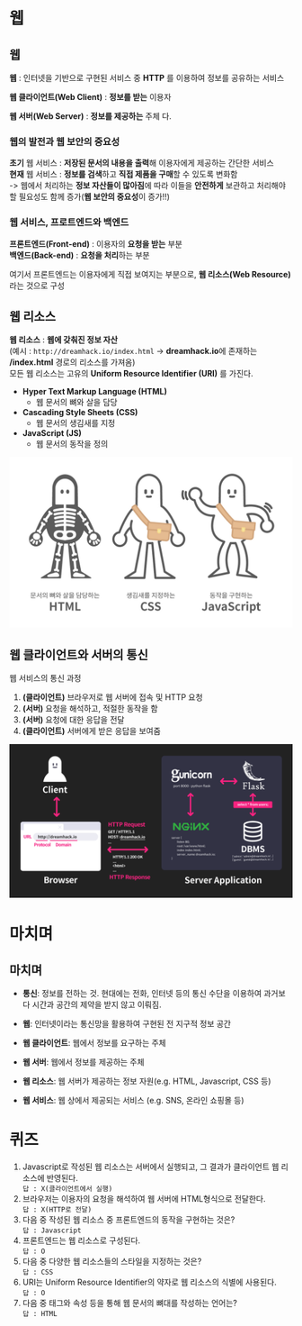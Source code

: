 # 웹  
## 웹  
**웹** : 인터넷을 기반으로 구현된 서비스 중 **HTTP** 를 이용하여 정보를 공유하는 서비스  

**웹 클라이언트(Web Client)** : **정보를 받는** 이용자  

**웹 서버(Web Server)** : **정보를 제공하는** 주체 다.  

### 웹의 발전과 웹 보안의 중요성  
**초기** 웹 서비스 : **저장된 문서의 내용을 출력**해 이용자에게 제공하는 간단한 서비스  
**현재** 웹 서비스 : **정보를 검색**하고 **직접 제품을 구매**할 수 있도록 변화함  
-> 웹에서 처리하는 **정보 자산들이 많아짐**에 따라 이들을 **안전하게** 보관하고 처리해야 할 필요성도 함께 증가(**웹 보안의 중요성**이 증가!!)  
  
### 웹 서비스, 프로트엔드와 백엔드  
**프론트엔드(Front-end)** : 이용자의 **요청을 받는** 부분  
**백엔드(Back-end)** : **요청을 처리**하는 부분  

여기서 프론트엔드는 이용자에게 직접 보여지는 부분으로, **웹 리소스(Web Resource)** 라는 것으로 구성  

## 웹 리소스  
**웹 리소스** : **웹에 갖춰진 정보 자산**  
(예시 : ``http://dreamhack.io/index.html`` -> **dreamhack.io**에 존재하는 **/index.html** 경로의 리소스를 가져옴)  
모든 웹 리소스는 고유의 **Uniform Resource Identifier (URI)** 를 가진다.  
- **Hyper Text Markup Language (HTML)**
  - 웹 문서의 뼈와 살을 담당
- **Cascading Style Sheets (CSS)**
  - 웹 문서의 생김새를 지정  
- **JavaScript (JS)**
  - 웹 문서의 동작을 정의  

<img src="1.png">  

## 웹 클라이언트와 서버의 통신  
웹 서비스의 통신 과정  
1. **(클라이언트)** 브라우저로 웹 서버에 접속 및 HTTP 요청
2. **(서버)** 요청을 해석하고, 적절한 동작을 함
3. **(서버)** 요청에 대한 응답을 전달
4. **(클라이언트)** 서버에게 받은 응답을 보여줌  

<img src="2.png">  

# 마치며  
## 마치며  
- **통신**: 정보를 전하는 것. 현대에는 전화, 인터넷 등의 통신 수단을 이용하여 과거보다 시간과 공간의 제약을 받지 않고 이뤄짐.

- **웹**: 인터넷이라는 통신망을 활용하여 구현된 전 지구적 정보 공간

- **웹 클라이언트**: 웹에서 정보를 요구하는 주체

- **웹 서버**: 웹에서 정보를 제공하는 주체

- **웹 리소스**: 웹 서버가 제공하는 정보 자원(e.g. HTML, Javascript, CSS 등)

- **웹 서비스**: 웹 상에서 제공되는 서비스 (e.g. SNS, 온라인 쇼핑몰 등)  

# 퀴즈  
1. Javascript로 작성된 웹 리소스는 서버에서 실행되고, 그 결과가 클라이언트 웹 리소스에 반영된다.  
``답 : X(클라이언트에서 실행)``
2. 브라우저는 이용자의 요청을 해석하여 웹 서버에 HTML형식으로 전달한다.  
``답 : X(HTTP로 전달)``
3. 다음 중 작성된 웹 리소스 중 프론트엔드의 동작을 구현하는 것은?  
``답 : Javascript``
4. 프론트엔드는 웹 리소스로 구성된다.  
``답 : O``
5. 다음 중 다양한 웹 리소스들의 스타일을 지정하는 것은?  
``답 : CSS``
6. URI는 Uniform Resource Identifier의 약자로 웹 리소스의 식별에 사용된다.  
``답 : O``
7. 다음 중 태그와 속성 등을 통해 웹 문서의 뼈대를 작성하는 언어는?  
``답 : HTML``
